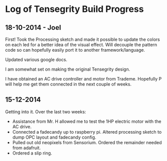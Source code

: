 # Log of Tensegrity Build Progress

## 18-10-2014 - Joel

First! Took the Processing sketch and made it possible to update
the colors on each led for a better idea of the visual effect. Will
decouple the pattern code so can hopefully easily port it to another
framework/language.

Updated various google docs.

I am somewhat set on making the original Tensegrity design.

I have obtained an AC drive controller and motor from Trademe. Hopefully
P will help me get them connected in the next couple of weeks.

## 15-12-2014

Getting into it. Over the last two weeks:

- Assistance from Mr. H allowed me to test the 1HP electric motor with
  the AC drive.
- Connected a fadecandy up to raspberry pi. Altered processing sketch
  to dump OPC layout and fadecandy config.
- Pulled out old neopixels from Sensorium. Ordered the remainder needed
  from adafruit.
- Ordered a slip ring.
